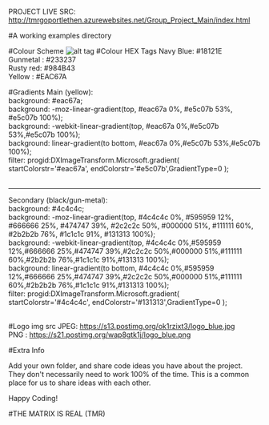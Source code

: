 PROJECT LIVE SRC: http://tmrgoportlethen.azurewebsites.net/Group_Project_Main/index.html

#A working examples directory

#Colour Scheme
![alt tag](https://designschool.canva.com/wp-content/uploads/sites/2/cache/2016/01/Palette_11/Palette_11-662x382.jpg)
#Colour HEX Tags
Navy Blue: #18121E <br>
Gunmetal : #233237 <br>
Rusty red: #984B43 <br>
Yellow   : #EAC67A <br>

#Gradients
Main (yellow): <br>
background: #eac67a;<br>
background: -moz-linear-gradient(top, #eac67a 0%, #e5c07b 53%, #e5c07b 100%);<br>
background: -webkit-linear-gradient(top, #eac67a 0%,#e5c07b 53%,#e5c07b 100%);<br>
background: linear-gradient(to bottom, #eac67a 0%,#e5c07b 53%,#e5c07b 100%);<br>
filter: progid:DXImageTransform.Microsoft.gradient( startColorstr='#eac67a', endColorstr='#e5c07b',GradientType=0 );<br>
<br>
<hr>
Secondary (black/gun-metal): <br>
background: #4c4c4c;<br>
background: -moz-linear-gradient(top, #4c4c4c 0%, #595959 12%, #666666 25%, #474747 39%, #2c2c2c 50%, #000000 51%, #111111 60%, #2b2b2b 76%, #1c1c1c 91%, #131313 100%);<br>
background: -webkit-linear-gradient(top, #4c4c4c 0%,#595959 12%,#666666 25%,#474747 39%,#2c2c2c 50%,#000000 51%,#111111 60%,#2b2b2b 76%,#1c1c1c 91%,#131313 100%);<br>
background: linear-gradient(to bottom, #4c4c4c 0%,#595959 12%,#666666 25%,#474747 39%,#2c2c2c 50%,#000000 51%,#111111 60%,#2b2b2b 76%,#1c1c1c 91%,#131313 100%);<br>
filter: progid:DXImageTransform.Microsoft.gradient( startColorstr='#4c4c4c', endColorstr='#131313',GradientType=0 );<br>
<br>

#Logo img src
JPEG: https://s13.postimg.org/ok1rzixt3/logo_blue.jpg <br>
PNG : https://s21.postimg.org/wap8gtk1j/logo_blue.png

#Extra Info

Add your own folder, and share code ideas you have about the project.
They don't necessarily need to work 100% of the time. This is a common 
place for us to share ideas with each other.

Happy Coding!

#THE MATRIX IS REAL (TMR)
